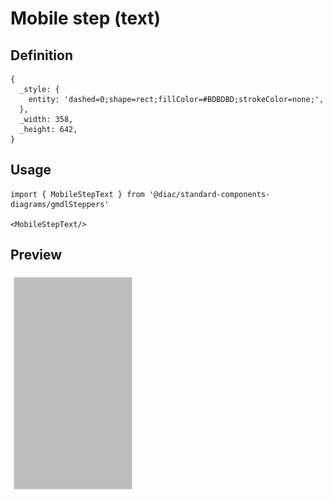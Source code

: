 # Mobile step (text)

## Definition

```
{
  _style: { 
    entity: 'dashed=0;shape=rect;fillColor=#BDBDBD;strokeColor=none;',
  },
  _width: 358,
  _height: 642,
}
```

## Usage

```
import { MobileStepText } from '@diac/standard-components-diagrams/gmdlSteppers'

<MobileStepText/>
```

## Preview

<img src="./mobile-step-text.png" width="200"/>
